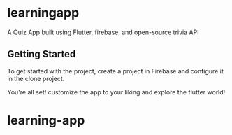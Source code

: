 # learningapp

A Quiz App built using Flutter, firebase, and open-source trivia API

## Getting Started

To get started with the project, create a project in Firebase and configure it in the clone project.

You're all set! customize the app to your liking and explore the flutter world!
# learning-app
